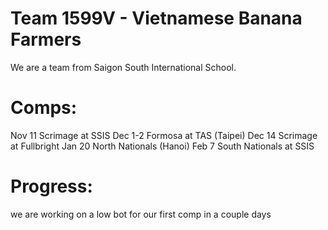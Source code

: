 # Team 1599V - Vietnamese Banana Farmers

We are a team from Saigon South International School.


# Comps:
Nov 11 Scrimage at SSIS
Dec 1-2 Formosa at TAS (Taipei)
Dec 14 Scrimage at Fullbright
Jan 20 North Nationals (Hanoi)
Feb 7 South Nationals at SSIS

# Progress:
we are working on a low bot for our first comp in a couple days
